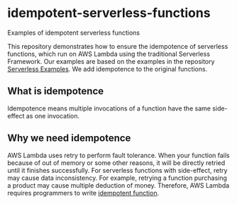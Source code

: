 # idempotent-serverless-functions
Examples of idempotent serverless functions

This repository demonstrates how to ensure the idempotence of serverless functions, which run on AWS Lambda using the traditional Serverless Framework.
Our examples are based on the examples in the repository [Serverless Examples](https://github.com/serverless/examples).
We add idempotence to the original functions.

## What is idempotence

Idempotence means multiple invocations of a function have the same side-effect as one invocation.

## Why we need idempotence

AWS Lambda uses retry to perform fault tolerance.
When your function fails because of out of memory or some other reasons, it will be directly retried until it finishes successfully.
For serverless functions with side-effect, retry may cause data inconsistency.
For example, retrying a function purchasing a product may cause multiple deduction of money.
Therefore, AWS Lambda requires programmers to write [idempotent function](https://aws.amazon.com/premiumsupport/knowledge-center/lambda-function-idempotent/).

